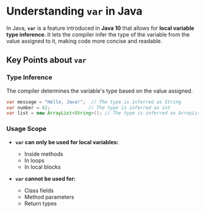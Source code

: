 # Understanding `var` in Java

In Java, **`var`** is a feature introduced in **Java 10** that allows for **local variable type inference**. It lets the compiler infer the type of the variable from the value assigned to it, making code more concise and readable.

## Key Points about `var`

### Type Inference
The compiler determines the variable's type based on the value assigned.

```java
var message = "Hello, Java!";  // The type is inferred as String
var number = 42;              // The type is inferred as int
var list = new ArrayList<String>(); // The type is inferred as ArrayList<String>
```

### Usage Scope
- **`var` can only be used for local variables:**
    - Inside methods
    - In loops
    - In local blocks

- **`var` cannot be used for:**
    - Class fields
    - Method parameters
    - Return types
